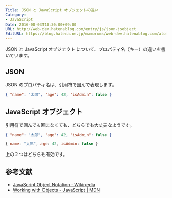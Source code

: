 ```yaml
---
Title: JSON と JavaScript オブジェクトの違い
Category:
- JavaScript
Date: 2016-08-03T10:30:00+09:00
URL: http://web-dev.hatenablog.com/entry/js/json-jsobject
EditURL: https://blog.hatena.ne.jp/mamorums/web-dev.hatenablog.com/atom/entry/10328749687178877449
---
```


JSON と JavaScript オブジェクト について、プロパティ名（キー）の違いを書いています。

## JSON
JSON のプロパティ名は、引用符で囲んで表現します。

```json
{ "name": "太郎", "age": 42, "isAdmin": false }
```

## JavaScript オブジェクト
引用符で囲んでも囲まなくても、どちらでも大丈夫なようです。

```json
{ "name": "太郎", "age": 42, "isAdmin": false }
```

```javascript
{ name: "太郎", age: 42, isAdmin: false }
```

上の２つはどちらも有効です。


## 参考文献
- [JavaScript Object Notation - Wikipedia](https://ja.wikipedia.org/wiki/JavaScript_Object_Notation)
- [Working with Objects - JavaScript | MDN](https://developer.mozilla.org/ja/docs/Web/JavaScript/Guide/Working_with_Objects)
